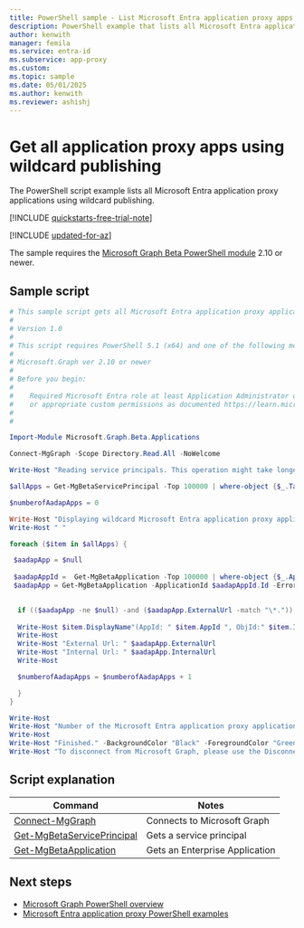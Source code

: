 ```yaml
---
title: PowerShell sample - List Microsoft Entra application proxy apps using wildcards
description: PowerShell example that lists all Microsoft Entra application proxy applications that are using wildcards.
author: kenwith
manager: femila
ms.service: entra-id
ms.subservice: app-proxy
ms.custom: 
ms.topic: sample
ms.date: 05/01/2025
ms.author: kenwith
ms.reviewer: ashishj
---
```


# Get all application proxy apps using wildcard publishing

The PowerShell script example lists all Microsoft Entra application proxy applications using wildcard publishing.

[!INCLUDE [quickstarts-free-trial-note](~/includes/azure-docs-pr/quickstarts-free-trial-note.md)]

[!INCLUDE [updated-for-az](~/includes/azure-docs-pr/updated-for-az.md)]

The sample requires the [Microsoft Graph Beta PowerShell module](/powershell/microsoftgraph/installation) 2.10 or newer.

## Sample script

```powershell
# This sample script gets all Microsoft Entra application proxy application wildcard published apps.
#
# Version 1.0
#
# This script requires PowerShell 5.1 (x64) and one of the following modules:
#
# Microsoft.Graph ver 2.10 or newer
#
# Before you begin:
#    
#    Required Microsoft Entra role at least Application Administrator or Application Developer 
#    or appropriate custom permissions as documented https://learn.microsoft.com/azure/active-directory/roles/custom-enterprise-app-permissions
#
# 

Import-Module Microsoft.Graph.Beta.Applications

Connect-MgGraph -Scope Directory.Read.All -NoWelcome

Write-Host "Reading service principals. This operation might take longer..." -BackgroundColor "Black" -ForegroundColor "Green"

$allApps = Get-MgBetaServicePrincipal -Top 100000 | where-object {$_.Tags -Contains "WindowsAzureActiveDirectoryOnPremApp"}

$numberofAadapApps = 0

Write-Host "Displaying wildcard Microsoft Entra application proxy applications..." -BackgroundColor "Black" -ForegroundColor "Green"
Write-Host " "

foreach ($item in $allApps) {

 $aadapApp = $null
 
 $aadapAppId =  Get-MgBetaApplication -Top 100000 | where-object {$_.AppId -eq $item.AppId}
 $aadapApp = Get-MgBetaApplication -ApplicationId $aadapAppId.Id -ErrorAction SilentlyContinue -select OnPremisesPublishing | select OnPremisesPublishing -expand OnPremisesPublishing 
 

  if (($aadapApp -ne $null) -and ($aadapApp.ExternalUrl -match "\*.")) {
   
  Write-Host $item.DisplayName"(AppId: " $item.AppId ", ObjId:" $item.Id")"
  Write-Host
  Write-Host "External Url: " $aadapApp.ExternalUrl
  Write-Host "Internal Url: " $aadapApp.InternalUrl
  Write-Host

  $numberofAadapApps = $numberofAadapApps + 1      

  }
}

Write-Host
Write-Host "Number of the Microsoft Entra application proxy applications: " $numberofAadapApps
Write-Host
Write-Host "Finished." -BackgroundColor "Black" -ForegroundColor "Green"
Write-Host "To disconnect from Microsoft Graph, please use the Disconnect-MgGraph cmdlet."
```

## Script explanation

| Command | Notes |
|---|---|
|[Connect-MgGraph](/powershell/module/microsoft.graph.authentication/connect-mggraph)| Connects to Microsoft Graph|
|[Get-MgBetaServicePrincipal](/powershell/module/microsoft.graph.applications/get-mgserviceprincipal)| Gets a service principal|
|[Get-MgBetaApplication](/powershell/module/microsoft.graph.beta.applications/get-mgbetaapplication)| Gets an Enterprise Application|

## Next steps

- [Microsoft Graph PowerShell overview](/powershell/microsoftgraph/overview)
- [Microsoft Entra application proxy PowerShell examples](../application-proxy-powershell-samples.md)
